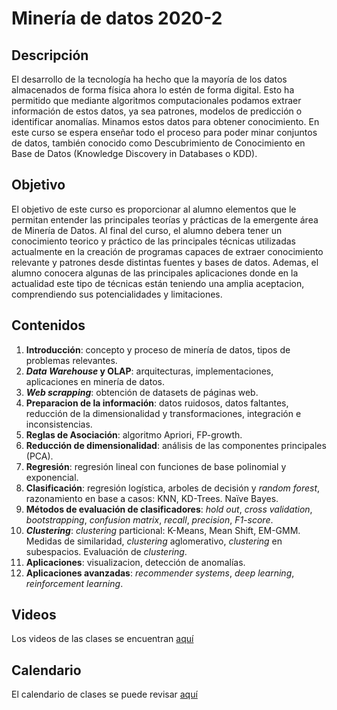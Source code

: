 # Minería de datos 2020-2

## Descripción

El desarrollo de la tecnología ha hecho que la mayoría de los datos almacenados de forma física ahora lo estén de forma digital. Esto ha permitido que mediante algoritmos computacionales podamos extraer información de estos datos, ya sea patrones, modelos de predicción o identificar anomalías. Minamos estos datos para obtener conocimiento. En este curso se espera enseñar todo el proceso para poder minar conjuntos de datos, también conocido como Descubrimiento de Conocimiento en Base de Datos (Knowledge Discovery in Databases o KDD).

## Objetivo

El objetivo de este curso es proporcionar al alumno elementos que le permitan entender las principales teorías
y prácticas de la emergente área de Minería de Datos. Al final del curso, el alumno debera tener un conocimiento teorico y práctico de las principales técnicas utilizadas actualmente en la creación de programas capaces de extraer conocimiento relevante y patrones desde distintas fuentes y bases de datos. Ademas, el alumno conocera algunas de las principales aplicaciones donde en la actualidad este tipo de técnicas están teniendo una amplia aceptacion, comprendiendo sus potencialidades y limitaciones. 

## Contenidos

1. **Introducción**: concepto y proceso de minería de datos, tipos de problemas relevantes.
2. ***Data Warehouse* y OLAP**: arquitecturas, implementaciones, aplicaciones en minería de datos.
3. ***Web scrapping***: obtención de datasets de páginas web.
4. **Preparacion de la información**: datos ruidosos, datos faltantes, reducción de la dimensionalidad y 
       transformaciones, integración e inconsistencias.
5. **Reglas de Asociación**: algoritmo Apriori, FP-growth.
6. **Reducción de dimensionalidad**: análisis de las componentes principales (PCA).
7. **Regresión**: regresión lineal con funciones de base polinomial y exponencial.
8. **Clasificación**: regresión logística, arboles de decisión y *random forest*, razonamiento en base a casos: KNN, KD-Trees. Naïve Bayes.
9. **Métodos de evaluación de clasificadores**: *hold out*, *cross validation*, *bootstrapping*, *confusion matrix*, *recall*, *precision*, *F1-score*.
10. ***Clustering***: *clustering* particional: K-Means, Mean Shift, EM-GMM. Medidas de similaridad, *clustering* aglomerativo, *clustering* en subespacios. Evaluación de *clustering*.
11. **Aplicaciones**: visualizacion, detección de anomalías.
12. **Aplicaciones avanzadas**: *recommender systems*, *deep learning*, *reinforcement learning*.

## Videos

Los videos de las clases se encuentran [aquí](https://github.com/IIC2433/Syllabus-2020-2/blob/master/Clases/README.md)

## Calendario

El calendario de clases se puede revisar [aquí](https://docs.google.com/spreadsheets/d/1u5-O_FckxDRHbB4tghFWRHzoAnUekQTRdqW89dTuFAU/edit?usp=sharing)
